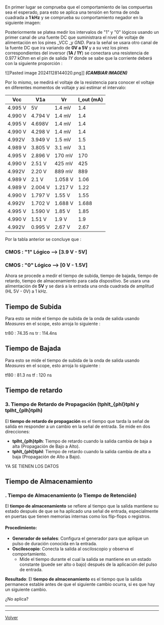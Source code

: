 En primer lugar se comprueba que el comportamiento de las compuertas sea el esperado, para esto se aplica una tensión en forma de onda cuadrada a **1 kHz** y se comprueba su comportamiento negador en la siguiente imagen:



Posteriormente se platea medir los intervalos de "1" y "0" lógicos usando un primer canal de una fuente DC que suministrara el nivel de voltaje de alimentación en los pines _VCC _y _GND_.  Para la señal se usara otro canal de la fuente DC que ira variando de **0V a 5V**  y a su vez los pines correspondientes del inversor (**1A  /  1Y**) se conectara una resistencia de 0.977 kOhm en el pin de salida *1Y* donde se sabe que la corriente deberá con la siguiente proporción : 


![[Pasted image 20241128144020.png]] ***(CAMBIAR IMAGEN)***

Por lo mismo, se medirá el voltaje de la resistencia para conocer el voltaje en diferentes momentos de voltaje y asi estimar el intervalo:

| Vcc     | V1a     | Vr      | I_out (mA) |
| ------- | ------- | ------- | ---------- |
| 4.995 V | 5V      | 1.4 mV  | 1.4        |
| 4.990 V | 4.794 V | 1.4 mV  | 1.4        |
| 4.995 V | 4.698V  | 1.4 mV  | 1.4        |
| 4.990 V | 4.298 V | 1.4 mV  | 1.4        |
| 4.992V  | 3.949 V | 1.5 mV  | 1.5        |
| 4.989 V | 3.805 V | 3.1 mV  | 3.1        |
| 4.995 V | 2.896 V | 170 mV  | 170        |
| 4.990 V | 2.51 V  | 425 mV  | 425        |
| 4.992V  | 2.20 V  | 889 mV  | 889        |
| 4.989 V | 2.1 V   | 1.058 V | 1.06       |
| 4.989 V | 2.004 V | 1.217 V | 1.22       |
| 4.990 V | 1.797 V | 1.55 V  | 1.55       |
| 4.992V  | 1.702 V | 1.688 V | 1.688      |
| 4.995 V | 1.590 V | 1.85 V  | 1.85       |
| 4.990 V | 1.51 V  | 1.9  V  | 1.9        |
| 4.992V  | 0.995 V | 2.67 V  | 2.67       |

Por la tabla anterior se concluye que :

### CMOS : "1" Lógico  --> [3.9 V - 5V]
### CMOS : "0" Lógico  --> [0 V - 1.5V]


Ahora se procede a medir el tiempo de subida, tiempo de bajada, tiempo de retardo, tiempo de almacenamiento para cada dispositivo. Se usara una alimentación de **5V** y se dará a la entrada una onda cuadrada de amplitud (HL 5V - 0V) a 1 kHz.

## Tiempo de Subida

Para esto se mide el tiempo de subida de la onda de salida usando _Measures_ en el scope, esto arroja lo siguiente :

tr80 : 74.35 ns
tr : 114.4ns
## Tiempo de Bajada

Para esto se mide el tiempo de subida de la onda de salida usando _Measures_ en el scope, esto arroja lo siguiente :

tf80 : 81.3 ns
tf : 120 ns

## Tiempo de retardo

### 3. **Tiempo de Retardo de Propagación (tphlt_{phl}tphl​ y tplht_{plh}tplh​)**

El **tiempo de retardo de propagación** es el tiempo que tarda la señal de salida en responder a un cambio en la señal de entrada. Se mide en dos direcciones:

- **tplht_{plh}tplh​**: Tiempo de retardo cuando la salida cambia de baja a alta (Propagación de Bajo a Alto).
- **tphlt_{phl}tphl​**: Tiempo de retardo cuando la salida cambia de alta a baja (Propagación de Alto a Bajo).

YA SE TIENEN LOS DATOS
## Tiempo de Almacenamiento

### . **Tiempo de Almacenamiento (o Tiempo de Retención)**

El **tiempo de almacenamiento** se refiere al tiempo que la salida mantiene su estado después de que se ha aplicado una señal de entrada, especialmente en puertas que tienen memorias internas como los flip-flops o registros.

#### Procedimiento:

- **Generador de señales**: Configura el generador para que aplique un pulso de duración conocida en la entrada.
- **Osciloscopio**: Conecta la salida al osciloscopio y observa el comportamiento.
    - Mide el tiempo durante el cual la salida se mantiene en un estado constante (puede ser alto o bajo) después de la aplicación del pulso de entrada.

**Resultado**: El **tiempo de almacenamiento** es el tiempo que la salida permanece estable antes de que el siguiente cambio ocurra, si es que hay un siguiente cambio.

¿No aplica?

---





---

[Volver](https://github.com/juamorenogo/Digital_2024_2/tree/main/Lab_01/SN70LS04)
